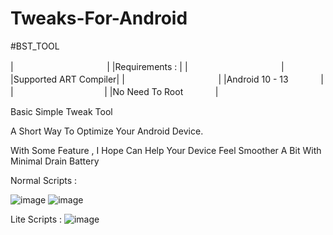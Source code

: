 # Tweaks-For-Android
#BST_TOOL


| ㅤㅤㅤㅤㅤㅤㅤㅤㅤㅤㅤ |
|Requirements :        |
| ㅤㅤㅤㅤㅤㅤㅤㅤㅤㅤㅤ |
|Supported ART Compiler|
| ㅤㅤㅤㅤㅤㅤㅤㅤㅤㅤㅤ |
|Android 10 - 13ㅤㅤㅤㅤ|
|ㅤㅤㅤㅤㅤㅤㅤㅤㅤㅤㅤ  |
|No Need To Rootㅤㅤㅤㅤ|




Basic Simple Tweak Tool


A Short Way To Optimize Your Android Device.


With Some Feature , I Hope Can Help Your Device Feel Smoother A Bit With Minimal Drain Battery

Normal Scripts :

![image](https://github.com/user-attachments/assets/35e64920-fbbc-43a6-bec0-08617d35cc9e)
![image](https://github.com/user-attachments/assets/49b298c2-93bd-4142-bd9c-c8e84b5ea8f2)


Lite Scripts :
![image](https://github.com/user-attachments/assets/f79503b3-ad20-47e4-b6f7-e25354533ade)








